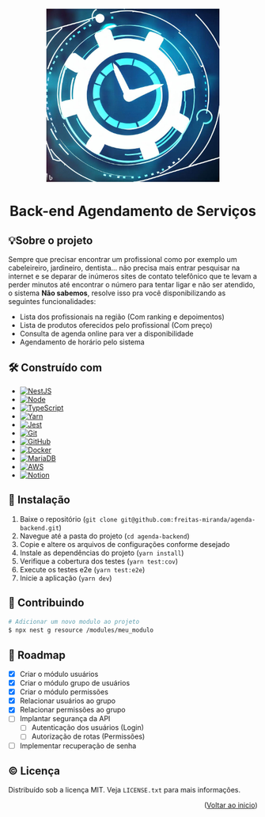 

<a name="readme-top"></a>
<p align="center">
   <img src="./resource/banner.jpg" width="350px" alt="Agendamento de Serviços" />
</p>
	<h1 align="center">Back-end Agendamento de Serviços</h1>
<p align="center">
</p>

## 💡Sobre o projeto

Sempre que precisar encontrar um profissional como por exemplo um cabeleireiro, jardineiro, dentista... não precisa mais entrar pesquisar na internet e se deparar de inúmeros sites de contato telefônico que te levam a perder minutos até encontrar o número para tentar ligar e não ser atendido, o sistema <b>Não sabemos</b>, resolve isso pra você disponibilizando as seguintes funcionalidades:

- Lista dos profissionais na região (Com ranking e depoimentos)
- Lista de produtos oferecidos pelo profissional (Com preço)
- Consulta de agenda online para ver a disponibilidade
- Agendamento de horário pelo sistema


## 🛠️ Construído com
- [![NestJS][NestJS]][NestJS-url]
- [![Node][Node.js]][Node-url]
- [![TypeScript][TypeScript]][TypeScript-url]
- [![Yarn][Yarn]][Yarn-url]
- [![Jest][Jest]][Jest-url]
- [![Git][Git]][Git-url]
- [![GitHub][GitHub]][GitHub-url]
- [![Docker][Docker]][Docker-url]
- [![MariaDB][MariaDB]][MariaDB-url]
- [![AWS][AWS]][AWS-url]
- [![Notion][Notion]][Notion-url]



## 🚀 Instalação

1. Baixe o repositório (`git clone git@github.com:freitas-miranda/agenda-backend.git`)
2. Navegue até a pasta do projeto (`cd agenda-backend`)
3. Copie e altere os arquivos de configurações conforme desejado
4. Instale as dependências do projeto (`yarn install`)
5. Verifique a cobertura dos testes (`yarn test:cov`)
6. Execute os testes e2e (`yarn test:e2e`)
7. Inicie a aplicação (`yarn dev`)


## 🧩 Contribuindo

```bash
# Adicionar um novo modulo ao projeto
$ npx nest g resource /modules/meu_modulo
```

## 🔀 Roadmap

- [x] Criar o módulo usuários
- [x] Criar o módulo grupo de usuários
- [x] Criar o módulo permissões
- [x] Relacionar usuários ao grupo
- [x] Relacionar permissões ao grupo
- [ ] Implantar segurança da API
    - [ ] Autenticação dos usuários (Login)
    - [ ] Autorização de rotas (Permissões)
- [ ] Implementar recuperação de senha

## © Licença
Distribuído sob a licença MIT. Veja `LICENSE.txt` para mais informações.

<p align="right">(<a href="#readme-top">Voltar ao inicio</a>)</p>

<!-- MARKDOWN LINKS & IMAGES -->
<!-- https://www.markdownguide.org/basic-syntax/#reference-style-links -->
[product-screenshot]: images/screenshot.png
[contributors-shield]: https://img.shields.io/github/contributors/freitas-miranda/login-nest.svg?style=for-the-badge
[contributors-url]: https://github.com/freitas-miranda/login-nest/graphs/contributors
[forks-shield]: https://img.shields.io/github/forks/freitas-miranda/login-nest.svg?style=for-the-badge
[forks-url]: https://github.com/freitas-miranda/login-nest/network/members
[stars-shield]: https://img.shields.io/github/stars/freitas-miranda/login-nest.svg?style=for-the-badge
[stars-url]: https://github.com/freitas-miranda/login-nest/stargazers
[issues-shield]: https://img.shields.io/github/issues/freitas-miranda/login-nest.svg?style=for-the-badge
[issues-url]: https://github.com/freitas-miranda/login-nest/issues
[license-shield]: https://img.shields.io/github/license/freitas-miranda/login-nest.svg?style=for-the-badge
[license-url]: https://github.com/freitas-miranda/login-nest/blob/master/LICENSE.txt
[linkedin-shield]: https://img.shields.io/badge/-LinkedIn-black.svg?style=for-the-badge&logo=linkedin&colorB=555
[linkedin-url]: https://linkedin.com/in/freitas-miranda
[Next.js]: https://img.shields.io/badge/next.js-000000?style=for-the-badge&logo=nextdotjs&logoColor=white
[Next-url]: https://nextjs.org/
[React.js]: https://img.shields.io/badge/React-20232A?style=for-the-badge&logo=react&logoColor=61DAFB
[React-url]: https://reactjs.org/
[React Native]:https://img.shields.io/badge/react_native-%2320232a.svg?style=for-the-badge&logo=react&logoColor=%2361DAFB
[React Native-url]:https://reactnative.dev/
[Node.js]: https://img.shields.io/badge/Node.js-339933?style=for-the-badge&logo=node.js&logoColor=white
[Node-url]: https://nodejs.org/pt-br
[Yarn]:https://img.shields.io/badge/yarn-%232C8EBB.svg?style=for-the-badge&logo=yarn&logoColor=white
[Yarn-url]:https://yarnpkg.com/
[Jest]:https://img.shields.io/badge/-jest-%23C21325?style=for-the-badge&logo=jest&logoColor=white
[Jest-url]:https://jestjs.io/pt-BR/
[Git]:https://img.shields.io/badge/git-%23F05033.svg?style=for-the-badge&logo=git&logoColor=white
[Git-url]:https://git-scm.com/
[GitHub]:https://img.shields.io/badge/github-%23121011.svg?style=for-the-badge&logo=github&logoColor=white
[GitHub-url]:https://github.com/
[GitHubActions]:https://img.shields.io/badge/github%20actions-%232671E5.svg?style=for-the-badge&logo=githubactions&logoColor=white
[GitHubActions-url]:https://github.com/features/actions
[MariaDB]:https://img.shields.io/badge/MariaDB-003545?style=for-the-badge&logo=mariadb&logoColor=white
[MariaDB-url]:https://mariadb.org/
[Fastify]:https://img.shields.io/badge/fastify-%23000000.svg?style=for-the-badge&logo=fastify&logoColor=white
[Fastify-url]:https://fastify.dev/
[NestJS]:https://img.shields.io/badge/nestjs-%23E0234E.svg?style=for-the-badge&logo=nestjs&logoColor=white
[NestJS-url]:https://nestjs.com/
[RabbitMQ]:https://img.shields.io/badge/Rabbitmq-FF6600?style=for-the-badge&logo=rabbitmq&logoColor=white
[AWS]:https://img.shields.io/badge/AWS-%23FF9900.svg?style=for-the-badge&logo=amazon-aws&logoColor=white
[AWS-url]:https://aws.amazon.com/pt/
[TypeScript]:https://img.shields.io/badge/typescript-%23007ACC.svg?style=for-the-badge&logo=typescript&logoColor=white
[TypeScript-url]:https://www.typescriptlang.org/
[Docker]:https://img.shields.io/badge/docker-%230db7ed.svg?style=for-the-badge&logo=docker&logoColor=white
[Docker-url]:https://www.docker.com/
[Notion]:https://img.shields.io/badge/Notion-%23000000.svg?style=for-the-badge&logo=notion&logoColor=white
[Notion-url]:https://www.notion.so/
